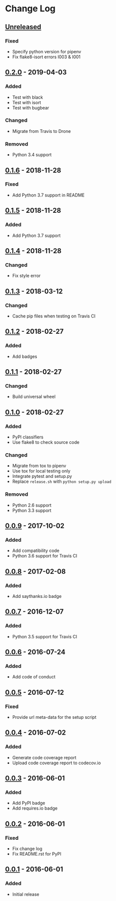 # Change Log

## [Unreleased]

### Fixed

  - Specify python version for pipenv
  - Fix flake8-isort errors I003 & I001

## [0.2.0] - 2019-04-03

### Added

  - Test with black
  - Test with isort
  - Test with bugbear

### Changed

  - Migrate from Travis to Drone

### Removed

  - Python 3.4 support

## [0.1.6] - 2018-11-28

### Fixed

  - Add Python 3.7 support in README

## [0.1.5] - 2018-11-28

### Added

  - Add Python 3.7 support

## [0.1.4] - 2018-11-28

### Changed

  - Fix style error

## [0.1.3] - 2018-03-12

### Changed

  - Cache pip files when testing on Travis CI

## [0.1.2] - 2018-02-27

### Added

  - Add badges

## [0.1.1] - 2018-02-27

### Changed

  - Build universal wheel

## [0.1.0] - 2018-02-27

### Added

  - PyPI classifiers
  - Use flake8 to check source code

### Changed

  - Migrate from tox to pipenv
  - Use tox for local testing only
  - Integrate pytest and setup.py
  - Replace `release.sh` with `python setup.py upload`

### Removed

  - Python 2.6 support
  - Python 3.3 support

## [0.0.9] - 2017-10-02

### Added

  - Add compatibility code
  - Python 3.6 support for Travis CI

## [0.0.8] - 2017-02-08

### Added

  - Add saythanks.io badge

## [0.0.7] - 2016-12-07

### Added

  - Python 3.5 support for Travis CI

## [0.0.6] - 2016-07-24

### Added

  - Add code of conduct

## [0.0.5] - 2016-07-12

### Fixed

  - Provide url meta-data for the setup script

## [0.0.4] - 2016-07-02

### Added

  - Generate code coverage report
  - Upload code coverage report to codecov.io

## [0.0.3] - 2016-06-01

### Added

  - Add PyPI badge
  - Add requires.io badge

## [0.0.2] - 2016-06-01

### Fixed

  - Fix change log
  - Fix README.rst for PyPI

## [0.0.1] - 2016-06-01

### Added

  - Initial release

[Unreleased]: https://github.com/dochang/bumplus/compare/0.2.0...HEAD
[0.2.0]: https://github.com/dochang/bumplus/compare/0.1.6...0.2.0
[0.1.6]: https://github.com/dochang/bumplus/compare/0.1.5...0.1.6
[0.1.5]: https://github.com/dochang/bumplus/compare/0.1.4...0.1.5
[0.1.4]: https://github.com/dochang/bumplus/compare/0.1.3...0.1.4
[0.1.3]: https://github.com/dochang/bumplus/compare/0.1.2...0.1.3
[0.1.2]: https://github.com/dochang/bumplus/compare/0.1.1...0.1.2
[0.1.1]: https://github.com/dochang/bumplus/compare/0.1.0...0.1.1
[0.1.0]: https://github.com/dochang/bumplus/compare/0.0.9...0.1.0
[0.0.9]: https://github.com/dochang/bumplus/compare/0.0.8...0.0.9
[0.0.8]: https://github.com/dochang/bumplus/compare/0.0.7...0.0.8
[0.0.7]: https://github.com/dochang/bumplus/compare/0.0.6...0.0.7
[0.0.6]: https://github.com/dochang/bumplus/compare/0.0.5...0.0.6
[0.0.5]: https://github.com/dochang/bumplus/compare/0.0.4...0.0.5
[0.0.4]: https://github.com/dochang/bumplus/compare/0.0.3...0.0.4
[0.0.3]: https://github.com/dochang/bumplus/compare/0.0.2...0.0.3
[0.0.2]: https://github.com/dochang/bumplus/compare/0.0.1...0.0.2
[0.0.1]: https://github.com/dochang/bumplus/commits/0.0.1
